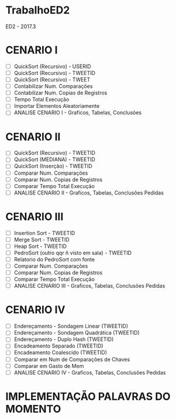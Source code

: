 # TrabalhoED2
ED2 - 2017.3

# CENARIO I
- [ ] QuickSort (Recursivo) - USERID
- [ ] QuickSort (Recursivo) - TWEETID
- [ ] QuickSort (Recursivo) - TWEET
- [ ] Contabilizar Num. Comparações
- [ ] Contabilizar Num. Copias de Registros
- [ ] Tempo Total Execução
- [ ] Importar Elementos Aleatoriamente
- [ ] ANALISE CENARIO I -  Graficos, Tabelas, Conclusões

# CENARIO II
- [ ] QuickSort (Recursivo) - TWEETID
- [ ] QuickSort (MEDIANA) - TWEETID
- [ ] QuickSort (Inserção) - TWEETID
- [ ] Comparar Num. Comparações
- [ ] Comparar Num. Copias de Registros
- [ ] Comparar Tempo Total Execução
- [ ] ANALISE CENARIO II -  Graficos, Tabelas, Conclusões Pedidas

# CENARIO III
- [ ] Insertion Sort - TWEETID
- [ ] Merge Sort - TWEETID
- [ ] Heap Sort - TWEETID
- [ ] PedroSort (outro qqr ñ visto em sala) - TWEETID
- [ ] Relatorio do PedroSort com fonte
- [ ] Comparar Num. Comparações
- [ ] Comparar Num. Copias de Registros
- [ ] Comparar Tempo Total Execução
- [ ] ANALISE CENARIO III -  Graficos, Tabelas, Conclusões Pedidas

# CENARIO IV
- [ ] Endereçamento - Sondagem Linear (TWEETID)
- [ ] Endereçamento - Sondagem Quadrática (TWEETID)
- [ ] Endereçamento - Duplo Hash (TWEETID)
- [ ] Encadeamento Separado (TWEETID)
- [ ] Encadeamento Coalescido (TWEETID)
- [ ] Comparar em Num de Comparações de Chaves
- [ ] Comparar em Gasto de Mem
- [ ] ANALISE CENARIO IV -  Graficos, Tabelas, Conclusões Pedidas

# IMPLEMENTAÇÃO PALAVRAS DO MOMENTO
